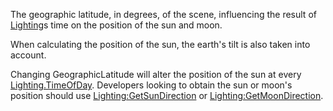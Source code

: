 The geographic latitude, in degrees, of the scene, influencing the result
of [Lighting](https://create.roblox.com/docs/reference/engine/classes/Lighting)s time on the position of the sun and moon.

When calculating the position of the sun, the earth's tilt is also taken
into account.

Changing GeographicLatitude will alter the position of the sun at every
[Lighting.TimeOfDay](https://create.roblox.com/docs/reference/engine/classes/Lighting#TimeOfDay). Developers looking to obtain the sun or moon's
position should use [Lighting:GetSunDirection](https://create.roblox.com/docs/reference/engine/classes/Lighting#GetSunDirection) or
[Lighting:GetMoonDirection](https://create.roblox.com/docs/reference/engine/classes/Lighting#GetMoonDirection).